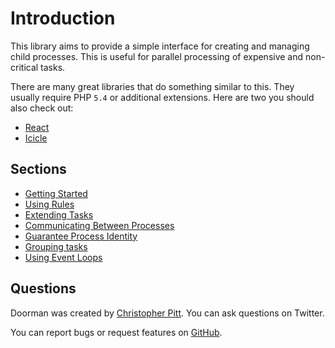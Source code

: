 # Introduction

This library aims to provide a simple interface for creating and managing child processes. This is useful for parallel processing of expensive and non-critical tasks.

There are many great libraries that do something similar to this. They usually require PHP `5.4` or additional extensions. Here are two you should also check out:

- [React](https://github.com/reactphp/child-process)
- [Icicle](https://github.com/icicleio/concurrent)

## Sections

- [Getting Started](getting-started.md)
- [Using Rules](using-rules.md)
- [Extending Tasks](extending-tasks.md)
- [Communicating Between Processes](communicating-between-processes.md)
- [Guarantee Process Identity](guarantee-process-identity.md)
- [Grouping tasks](grouping-tasks.md)
- [Using Event Loops](using-event-loops.md)

## Questions

Doorman was created by [Christopher Pitt](https://twitter.com/assertchris). You can ask questions on Twitter.

You can report bugs or request features on [GitHub](https://github.com/asyncphp/doorman/issues).

